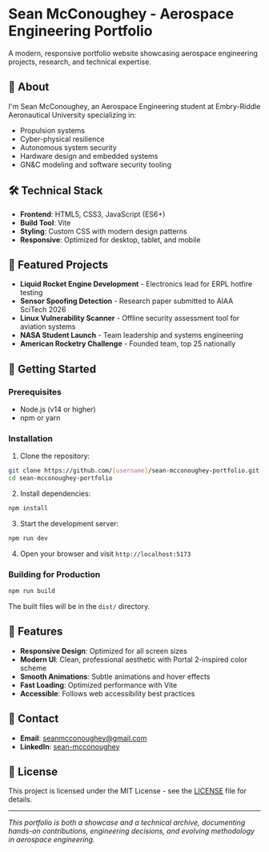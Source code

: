 # Sean McConoughey - Aerospace Engineering Portfolio

A modern, responsive portfolio website showcasing aerospace engineering projects, research, and technical expertise.

## 🚀 About

I'm Sean McConoughey, an Aerospace Engineering student at Embry-Riddle Aeronautical University specializing in:
- Propulsion systems
- Cyber-physical resilience 
- Autonomous system security
- Hardware design and embedded systems
- GN&C modeling and software security tooling

## 🛠️ Technical Stack

- **Frontend**: HTML5, CSS3, JavaScript (ES6+)
- **Build Tool**: Vite
- **Styling**: Custom CSS with modern design patterns
- **Responsive**: Optimized for desktop, tablet, and mobile

## 🎯 Featured Projects

- **Liquid Rocket Engine Development** - Electronics lead for ERPL hotfire testing
- **Sensor Spoofing Detection** - Research paper submitted to AIAA SciTech 2026
- **Linux Vulnerability Scanner** - Offline security assessment tool for aviation systems
- **NASA Student Launch** - Team leadership and systems engineering
- **American Rocketry Challenge** - Founded team, top 25 nationally

## 🚀 Getting Started

### Prerequisites
- Node.js (v14 or higher)
- npm or yarn

### Installation

1. Clone the repository:
```bash
git clone https://github.com/[username]/sean-mcconoughey-portfolio.git
cd sean-mcconoughey-portfolio
```

2. Install dependencies:
```bash
npm install
```

3. Start the development server:
```bash
npm run dev
```

4. Open your browser and visit `http://localhost:5173`

### Building for Production

```bash
npm run build
```

The built files will be in the `dist/` directory.

## 📱 Features

- **Responsive Design**: Optimized for all screen sizes
- **Modern UI**: Clean, professional aesthetic with Portal 2-inspired color scheme
- **Smooth Animations**: Subtle animations and hover effects
- **Fast Loading**: Optimized performance with Vite
- **Accessible**: Follows web accessibility best practices

## 📧 Contact

- **Email**: [seanmcconoughey@gmail.com](mailto:seanmcconoughey@gmail.com)
- **LinkedIn**: [sean-mcconoughey](https://linkedin.com/in/sean-mcconoughey)

## 📄 License

This project is licensed under the MIT License - see the [LICENSE](LICENSE) file for details.

---

*This portfolio is both a showcase and a technical archive, documenting hands-on contributions, engineering decisions, and evolving methodology in aerospace engineering.* 